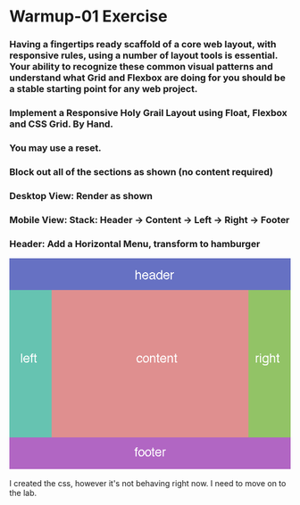 # Warmup-01 Exercise

### Having a fingertips ready scaffold of a core web layout, with responsive rules, using a number of layout tools is essential. Your ability to recognize these common visual patterns and understand what Grid and Flexbox are doing for you should be a stable starting point for any web project.

### Implement a Responsive Holy Grail Layout using Float, Flexbox and CSS Grid. By Hand.

### You may use a reset.
### Block out all of the sections as shown (no content required)
### Desktop View: Render as shown
### Mobile View: Stack: Header -> Content -> Left -> Right -> Footer
### Header: Add a Horizontal Menu, transform to hamburger

![Holy-Grail-Layout](./holy-grail-layout.png)

I created the css, however it's not behaving right now. I need to move on to the lab.